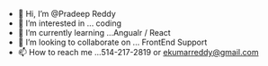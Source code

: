 - 👋 Hi, I’m @Pradeep Reddy 
- 👀 I’m interested in ... coding
- 🌱 I’m currently learning ...Angualr / React
- 💞️ I’m looking to collaborate on ... FrontEnd Support
- 📫 How to reach me ...514-217-2819 or ekumarreddy@gmail.com

<!---
ekumarreddy/ekumarreddy is a ✨ special ✨ repository because its `README.md` (this file) appears on your GitHub profile.
You can click the Preview link to take a look at your changes.
--->
